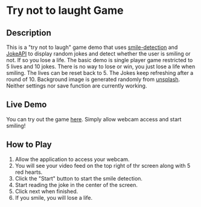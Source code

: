 # Try not to laught Game

## Description

This is a "try not to laugh" game demo that uses [smile-detection](https://github.com/SeeknnDestroy/smile-detection) and [JokeAPI](https://sv443.net/jokeapi/v2/) to display random jokes and detect whether the user is smiling or not. If so you lose a life.
The basic demo is single player game restricted to 5 lives and 10 jokes. There is no way to lose or win, you just lose a life when smiling. The lives can be reset back to 5. The Jokes keep refreshing after a round of 10. Background image is generated randomly from [unsplash](https://unsplash.com/). Neither settings nor save function are currently working.

## Live Demo

You can try out the game [here](https://matej-sulfrian.github.io/gisProject-tryNotToLaugh/game/tryNotToLaugh.html). Simply allow webcam access and start smiling!

[//]: # (## Installation)

[//]: # (To get the application running locally on your machine, follow these steps:)

[//]: # ()
[//]: # (1. **Clone the repository**: `git clone https://github.com/seeknndestroy/smile-detection.git`)

[//]: # (2. **Navigate to the directory**: `cd smile-detection`)

[//]: # (3. **Open the `index.html` file**: You can do this in your preferred browser.)

[//]: # ()
[//]: # (Please note that the application requires a webcam to function correctly.)

## How to Play

[//]: # (The usage of the application is straightforward. After opening the `index.html` file in your browser:)

1. Allow the application to access your webcam.
2. You will see your video feed on the top right of thr screen along with 5 red hearts.
3. Click the "Start" button to start the smile detection.
4. Start reading the joke in the center of the screen.
5. Click next when finished.
6. If you smile, you will lose a life.
